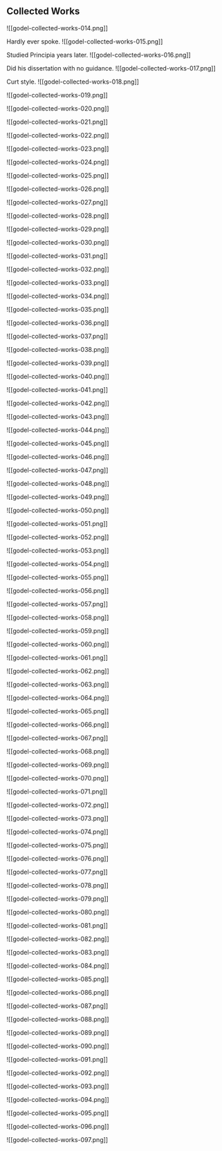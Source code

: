 ## Collected Works


![[godel-collected-works-014.png]]


Hardly ever spoke.
![[godel-collected-works-015.png]]

Studied Principia years later.
![[godel-collected-works-016.png]]

Did his dissertation with no guidance.
![[godel-collected-works-017.png]]

Curt style.
![[godel-collected-works-018.png]]


![[godel-collected-works-019.png]]


![[godel-collected-works-020.png]]


![[godel-collected-works-021.png]]


![[godel-collected-works-022.png]]


![[godel-collected-works-023.png]]


![[godel-collected-works-024.png]]


![[godel-collected-works-025.png]]


![[godel-collected-works-026.png]]


![[godel-collected-works-027.png]]


![[godel-collected-works-028.png]]


![[godel-collected-works-029.png]]


![[godel-collected-works-030.png]]


![[godel-collected-works-031.png]]


![[godel-collected-works-032.png]]


![[godel-collected-works-033.png]]


![[godel-collected-works-034.png]]


![[godel-collected-works-035.png]]


![[godel-collected-works-036.png]]


![[godel-collected-works-037.png]]


![[godel-collected-works-038.png]]


![[godel-collected-works-039.png]]


![[godel-collected-works-040.png]]


![[godel-collected-works-041.png]]


![[godel-collected-works-042.png]]


![[godel-collected-works-043.png]]


![[godel-collected-works-044.png]]


![[godel-collected-works-045.png]]


![[godel-collected-works-046.png]]


![[godel-collected-works-047.png]]


![[godel-collected-works-048.png]]


![[godel-collected-works-049.png]]


![[godel-collected-works-050.png]]


![[godel-collected-works-051.png]]


![[godel-collected-works-052.png]]


![[godel-collected-works-053.png]]


![[godel-collected-works-054.png]]


![[godel-collected-works-055.png]]


![[godel-collected-works-056.png]]


![[godel-collected-works-057.png]]


![[godel-collected-works-058.png]]


![[godel-collected-works-059.png]]


![[godel-collected-works-060.png]]


![[godel-collected-works-061.png]]


![[godel-collected-works-062.png]]


![[godel-collected-works-063.png]]


![[godel-collected-works-064.png]]


![[godel-collected-works-065.png]]


![[godel-collected-works-066.png]]


![[godel-collected-works-067.png]]


![[godel-collected-works-068.png]]


![[godel-collected-works-069.png]]


![[godel-collected-works-070.png]]


![[godel-collected-works-071.png]]


![[godel-collected-works-072.png]]


![[godel-collected-works-073.png]]


![[godel-collected-works-074.png]]


![[godel-collected-works-075.png]]


![[godel-collected-works-076.png]]


![[godel-collected-works-077.png]]


![[godel-collected-works-078.png]]


![[godel-collected-works-079.png]]


![[godel-collected-works-080.png]]


![[godel-collected-works-081.png]]


![[godel-collected-works-082.png]]


![[godel-collected-works-083.png]]


![[godel-collected-works-084.png]]


![[godel-collected-works-085.png]]


![[godel-collected-works-086.png]]


![[godel-collected-works-087.png]]


![[godel-collected-works-088.png]]


![[godel-collected-works-089.png]]


![[godel-collected-works-090.png]]


![[godel-collected-works-091.png]]


![[godel-collected-works-092.png]]


![[godel-collected-works-093.png]]


![[godel-collected-works-094.png]]


![[godel-collected-works-095.png]]


![[godel-collected-works-096.png]]


![[godel-collected-works-097.png]]

